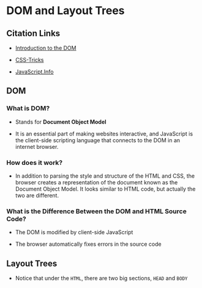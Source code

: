 # DOM and Layout Trees

## Citation Links

- [Introduction to the DOM](https://www.digitalocean.com/community/tutorials/introduction-to-the-dom)

- [CSS-Tricks](https://css-tricks.com/dom/)

- [JavaScript.Info](https://javascript.info/dom-nodes)

## DOM

### What is DOM?

- Stands for **Document Object Model**

- It is an essential part of making websites interactive, and JavaScript is the client-side scripting language that connects to the DOM in an internet browser.

### How does it work?

- In addition to parsing the style and structure of the HTML and CSS, the browser creates a representation of the document known as the Document Object Model. It looks similar to HTML code, but actually the two are different.

### What is the Difference Between the DOM and HTML Source Code?

- The DOM is modified by client-side JavaScript

- The browser automatically fixes errors in the source code


## Layout Trees

- Notice that under the `HTML`, there are two big sections, `HEAD` and `BODY`
